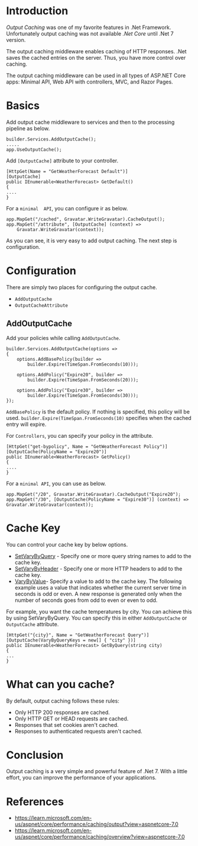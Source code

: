 # Introduction
*Output Caching* was one of my favorite features in .Net Framework. Unfortunately  output caching was not available *.Net Core* until .Net 7 version.

The output caching middleware enables caching of HTTP responses. .Net saves the cached entries on the server. Thus, you have more control over caching.

The output caching middleware can be used in all types of ASP.NET Core apps: Minimal API, Web API with controllers, MVC, and Razor Pages.

# Basics
Add output cache middleware to services and then to the processing pipeline as below.

    builder.Services.AddOutputCache();
	.....
    app.UseOutputCache();
    
Add `[OutputCache]` attribute to your controller.

	[HttpGet(Name = "GetWeatherForecast Default")]
    [OutputCache]
    public IEnumerable<WeatherForecast> GetDefault()
    {
    ....
    }
For a `minimal  API`, you can configure ir as below.

    app.MapGet("/cached", Gravatar.WriteGravatar).CacheOutput();
    app.MapGet("/attribute", [OutputCache] (context) => 
        Gravatar.WriteGravatar(context));

As you can see, it is very easy to add output caching. The next step is configuration.

# Configuration
There are simply two places for configuring the output cache.
- `AddOutputCache`
- `OutputCacheAttribute`

## AddOutputCache
Add your policies while calling `AddOutputCache`.

	builder.Services.AddOutputCache(options =>
	{
	    options.AddBasePolicy(builder =>
	        builder.Expire(TimeSpan.FromSeconds(10)));
    
	    options.AddPolicy("Expire20", builder =>
	        builder.Expire(TimeSpan.FromSeconds(20)));
    
	    options.AddPolicy("Expire30", builder =>
	        builder.Expire(TimeSpan.FromSeconds(30)));    
	});

`AddBasePolicy` is the default policy. If nothing is specified, this policy will be used. 
`builder.Expire(TimeSpan.FromSeconds(10)` specifies when the cached entry will expire.

For `Controllers`, you can specify your policy in the attribute.

    [HttpGet("get-bypolicy", Name = "GetWeatherForecast Policy")]
    [OutputCache(PolicyName = "Expire20")]
    public IEnumerable<WeatherForecast> GetPolicy()
    {
	....
	}

For a `minimal API`, you can use as below.

    app.MapGet("/20", Gravatar.WriteGravatar).CacheOutput("Expire20");
	app.MapGet("/30", [OutputCache(PolicyName = "Expire30")] (context) => 
    Gravatar.WriteGravatar(context));

# Cache Key
You can control your cache key by below options.

-   [SetVaryByQuery](https://learn.microsoft.com/en-us/dotnet/api/microsoft.aspnetcore.outputcaching.outputcachepolicybuilder.setvarybyquery)  - Specify one or more query string names to add to the cache key.
-   [SetVaryByHeader](https://learn.microsoft.com/en-us/dotnet/api/microsoft.aspnetcore.outputcaching.outputcachepolicybuilder.setvarybyheader)  - Specify one or more HTTP headers to add to the cache key.
- [VaryByValue](https://learn.microsoft.com/en-us/dotnet/api/microsoft.aspnetcore.outputcaching.outputcachepolicybuilder.varybyvalue)- Specify a value to add to the cache key. The following example uses a value that indicates whether the current server time in seconds is odd or even. A new response is generated only when the number of seconds goes from odd to even or even to odd.

For example, you want the cache temperatures by city. You can achieve this by using SetVaryByQuery. You can specify this in either `AddOutputCache` or  `OutputCache` attribute.

    [HttpGet("{city}", Name = "GetWeatherForecast Query")]
    [OutputCache(VaryByQueryKeys = new[] { "city" })]
    public IEnumerable<WeatherForecast> GetByQuery(string city)
    {
    ...
    }

# What can you cache?
By default, output caching follows these rules:

-   Only HTTP 200 responses are cached.
-   Only HTTP GET or HEAD requests are cached.
-   Responses that set cookies aren't cached.
-   Responses to authenticated requests aren't cached.

# Conclusion
Output caching is a very simple and powerful feature of .Net 7. With a little effort, you can improve the performance of your applications.

# References
- https://learn.microsoft.com/en-us/aspnet/core/performance/caching/output?view=aspnetcore-7.0
- https://learn.microsoft.com/en-us/aspnet/core/performance/caching/overview?view=aspnetcore-7.0


